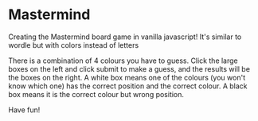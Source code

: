# Mastermind

Creating the Mastermind board game in vanilla javascript! It's similar to wordle but with colors instead of letters

There is a combination of 4 colours you have to guess. Click the large boxes on the left and click submit to make a guess, and the results will be the boxes on the right. A white box means one of the colours (you won't know which one) has the correct position and the correct colour. A black box means it is the correct colour but wrong position.

Have fun!
